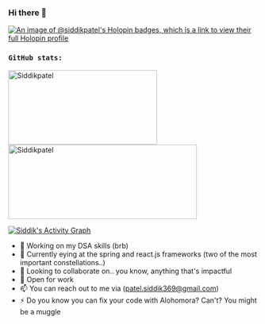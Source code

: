 ### Hi there 👋
[![An image of @siddikpatel's Holopin badges, which is a link to view their full Holopin profile](https://holopin.me/siddikpatel)](https://holopin.io/@siddikpatel)

### `GitHub stats:`

<p><img  align="left"  src="https://github-readme-stats.vercel.app/api/top-langs?username=Siddikpatel&show_icons=true&theme=dark&locale=en&layout=compact"  alt="Siddikpatel" height="150" width="300" /></p>

<p><img  align="center"  src="https://github-readme-streak-stats.herokuapp.com/?user=Siddikpatel&theme=dark"  alt="Siddikpatel" height="150" width="380" /></p>

<!-- <p>&nbsp;<img align="center" src="https://github-readme-stats.vercel.app/api?username=hirvadhandhukia&show_icons=true&theme=react&locale=en" alt="hirvadhandhukia" /></p> -->

<a  href="https://github.com/Siddikpatel/github-readme-activity-graph"><img  alt="Siddik's Activity Graph"  src="https://github-readme-activity-graph.vercel.app/graph?username=hirvaDhandhukia&bg_color=0D1117&color=5BCDEC&line=5BCDEC&point=FFFFFF&hide_border=true"  /></a>


- 🔭 Working on my DSA skills (brb)
- 🌱 Currently eying at the spring and react.js frameworks (two of the most important constellations..)
- 👯 Looking to collaborate on.. you know, anything that's impactful
- 🤔 Open for work
- 📫 You can reach out to me via (patel.siddik369@gmail.com)
- ⚡ Do you know you can fix your code with Alohomora? Can't? You might be a muggle

<!--
**Siddikpatel/Siddikpatel** is a ✨ _special_ ✨ repository because its `README.md` (this file) appears on your GitHub profile.

Here are some ideas to get you started:

- 🔭 I’m currently working on ...
- 🌱 I’m currently learning ...
- 👯 I’m looking to collaborate on ...
- 🤔 I’m looking for help with ...
- 💬 Ask me about ...
- 📫 How to reach me: ...
- 😄 Pronouns: ...
- ⚡ Fun fact: ...
-->
